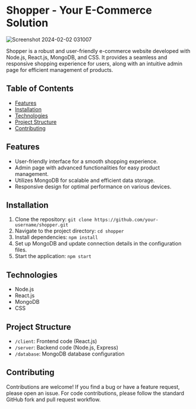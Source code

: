 # Shopper - Your E-Commerce Solution

![Screenshot 2024-02-02 031007](https://github.com/Akshaj31/e-commerce/assets/97737789/2401077a-dc3e-42ac-bf65-d68f07e5f1fd)


Shopper is a robust and user-friendly e-commerce website developed with Node.js, React.js, MongoDB, and CSS. It provides a seamless and responsive shopping experience for users, along with an intuitive admin page for efficient management of products.

## Table of Contents
- [Features](#features)
- [Installation](#installation)
- [Technologies](#technologies)
- [Project Structure](#project-structure)
- [Contributing](#contributing)

## Features
- User-friendly interface for a smooth shopping experience.
- Admin page with advanced functionalities for easy product management.
- Utilizes MongoDB for scalable and efficient data storage.
- Responsive design for optimal performance on various devices.

## Installation
1. Clone the repository: `git clone https://github.com/your-username/shopper.git`
2. Navigate to the project directory: `cd shopper`
3. Install dependencies: `npm install`
4. Set up MongoDB and update connection details in the configuration files.
5. Start the application: `npm start`

## Technologies
- Node.js
- React.js
- MongoDB
- CSS

## Project Structure
- `/client`: Frontend code (React.js)
- `/server`: Backend code (Node.js, Express)
- `/database`: MongoDB database configuration

## Contributing
Contributions are welcome! If you find a bug or have a feature request, please open an issue. For code contributions, please follow the standard GitHub fork and pull request workflow.

